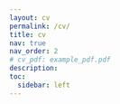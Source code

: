 ```yaml
---
layout: cv
permalink: /cv/
title: cv
nav: true
nav_order: 2
# cv_pdf: example_pdf.pdf
description:  
toc:
  sidebar: left
---
```

